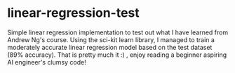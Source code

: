 # linear-regression-test
Simple linear regression implementation to test out what I have learned from Andrew Ng's course.
Using the sci-kit learn library, I managed to train a moderately accurate linear regression model based on the test dataset (89% accuracy).
That is pretty much it :) , enjoy reading a beginner aspiring AI engineer's clumsy code!
